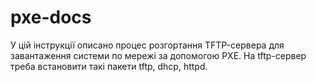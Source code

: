 # pxe-docs

У цій  інструкції  описано  процес  розгортання TFTP-сервера  для  завантаження  системи  по  мережі  за  допомогою PXE. На  tftp-сервер  треба  встановити  такі  пакети  tftp, dhcp, httpd.
